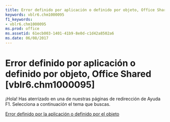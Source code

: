 ```yaml
---
title: Error definido por aplicación o definido por objeto, Office Shared [vblr6.chm1000095]
keywords: vblr6.chm1000095
f1_keywords:
- vblr6.chm1000095
ms.prod: office
ms.assetid: 61ecb003-1401-41b9-8e0d-c1d42a8502a6
ms.date: 06/08/2017
---
```





# Error definido por aplicación o definido por objeto, Office Shared [vblr6.chm1000095]

¡Hola! Has aterrizado en una de nuestras páginas de redirección de Ayuda F1. Selecciona a continuación el tema que buscas.


 [Error definido por la aplicación o definido por el objeto](http://msdn.microsoft.com/library/application-defined-or-object-defined-error%28Office.15%29.aspx)


